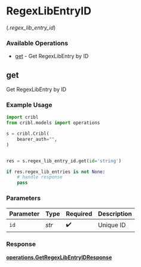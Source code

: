 # RegexLibEntryID
(*.regex_lib_entry_id*)

### Available Operations

* [get](#get) - Get RegexLibEntry by ID

## get

Get RegexLibEntry by ID

### Example Usage

```python
import cribl
from cribl.models import operations

s = cribl.Cribl(
    bearer_auth="",
)


res = s.regex_lib_entry_id.get(id='string')

if res.regex_lib_entries is not None:
    # handle response
    pass
```

### Parameters

| Parameter          | Type               | Required           | Description        |
| ------------------ | ------------------ | ------------------ | ------------------ |
| `id`               | *str*              | :heavy_check_mark: | Unique ID          |


### Response

**[operations.GetRegexLibEntryIDResponse](../../models/operations/getregexlibentryidresponse.md)**

